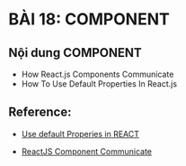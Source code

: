 # BÀI 18: COMPONENT


## Nội dung COMPONENT

* How React.js Components Communicate
* How To Use Default Properties In React.js

## Reference:

* [Use default Properies in REACT](http://react.tips/how-to-use-default-properties-in-react/)

* [ReactJS Component Communicate](http://react.tips/how-reactjs-components-communicate/)